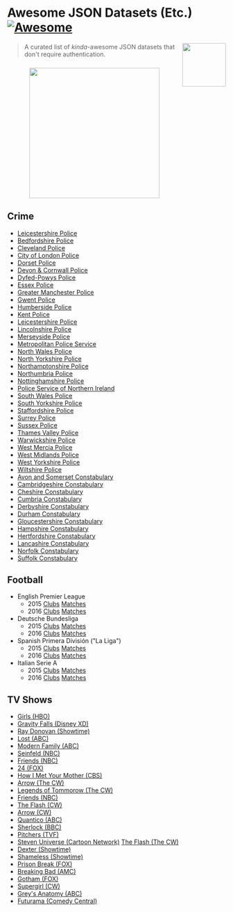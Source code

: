 # Awesome JSON Datasets (Etc.) [![Awesome](https://cdn.rawgit.com/sindresorhus/awesome/d7305f38d29fed78fa85652e3a63e154dd8e8829/media/badge.svg)](https://github.com/sindresorhus/awesome)

[<img src="https://www.justindorfman.com/assets/images/json.svg" align="right" width="100">](http://www.json.org/)

> A curated list of *kinda*-awesome JSON datasets that don't require authentication.

<h3 align="center">
<a href="https://www.stickermule.com/marketplace/10034-awesome" target="_blank"><img src="https://www.stickermule.com/marketplace/embed_img/10034" width="300px"></a>
</h3>

## Crime

* [Leicestershire Police](https://data.police.uk/api/forces/leicestershire)
* [Bedfordshire Police](https://data.police.uk/api/forces/bedfordshire)
* [Cleveland Police](https://data.police.uk/api/forces/cleveland)
* [City of London Police](https://data.police.uk/api/forces/city-of-london)
* [Dorset Police](https://data.police.uk/api/forces/dorset)
* [Devon & Cornwall Police](https://data.police.uk/api/forces/devon-and-cornwall)
* [Dyfed-Powys Police](https://data.police.uk/api/forces/dyfed-powys)
* [Essex Police](https://data.police.uk/api/forces/essex)
* [Greater Manchester Police](https://data.police.uk/api/forces/greater-manchester)
* [Gwent Police](https://data.police.uk/api/forces/gwent)
* [Humberside Police](https://data.police.uk/api/forces/humberside)
* [Kent Police](https://data.police.uk/api/forces/kent)
* [Leicestershire Police](https://data.police.uk/api/forces/leicestershire)
* [Lincolnshire Police](https://data.police.uk/api/forces/lincolnshire)
* [Merseyside Police](https://data.police.uk/api/forces/merseyside)
* [Metropolitan Police Service](https://data.police.uk/api/forces/metropolitan)
* [North Wales Police](https://data.police.uk/api/forces/north-wales)
* [North Yorkshire Police](https://data.police.uk/api/forces/north-yorkshire)
* [Northamptonshire Police](https://data.police.uk/api/forces/northamptonshire)
* [Northumbria Police](https://data.police.uk/api/forces/northumbria)
* [Nottinghamshire Police](https://data.police.uk/api/forces/nottinghamshire)
* [Police Service of Northern Ireland](https://data.police.uk/api/forces/northern-ireland)
* [South Wales Police](https://data.police.uk/api/forces/south-wales)
* [South Yorkshire Police](https://data.police.uk/api/forces/south-yorkshire)
* [Staffordshire Police](https://data.police.uk/api/forces/staffordshire)
* [Surrey Police](https://data.police.uk/api/forces/surrey)
* [Sussex Police](https://data.police.uk/api/forces/sussex)
* [Thames Valley Police](https://data.police.uk/api/forces/thames-valley)
* [Warwickshire Police](https://data.police.uk/api/forces/warwickshire)
* [West Mercia Police](https://data.police.uk/api/forces/west-mercia)
* [West Midlands Police](https://data.police.uk/api/forces/west-midlands)
* [West Yorkshire Police](https://data.police.uk/api/forces/west-yorkshire)
* [Wiltshire Police](https://data.police.uk/api/forces/wiltshire)
* [Avon and Somerset Constabulary](https://data.police.uk/api/forces/avon-and-somerset)
* [Cambridgeshire Constabulary](https://data.police.uk/api/forces/cambridgeshire)
* [Cheshire Constabulary](https://data.police.uk/api/forces/cheshire)
* [Cumbria Constabulary](https://data.police.uk/api/forces/cumbria)
* [Derbyshire Constabulary](https://data.police.uk/api/forces/derbyshire)
* [Durham Constabulary](https://data.police.uk/api/forces/durham)
* [Gloucestershire Constabulary](https://data.police.uk/api/forces/gloucestershire)
* [Hampshire Constabulary](https://data.police.uk/api/forces/hampshire)
* [Hertfordshire Constabulary](https://data.police.uk/api/forces/hertfordshire)
* [Lancashire Constabulary](https://data.police.uk/api/forces/lancashire)
* [Norfolk Constabulary](https://data.police.uk/api/forces/norfolk)
* [Suffolk Constabulary](https://data.police.uk/api/forces/suffolk)

## Football
* English Premier League
  * 2015 [Clubs](https://raw.githubusercontent.com/openfootball/football.json/master/2015-16/en.1.clubs.json) [Matches](https://raw.githubusercontent.com/openfootball/football.json/master/2015-16/en.1.json)
  * 2016 [Clubs](https://raw.githubusercontent.com/openfootball/football.json/master/2016-17/en.1.clubs.json) [Matches](https://raw.githubusercontent.com/openfootball/football.json/master/2016-17/en.1.json)
* Deutsche Bundesliga
  * 2015 [Clubs](https://raw.githubusercontent.com/openfootball/football.json/master/2015-16/de.1.clubs.json) [Matches](https://raw.githubusercontent.com/openfootball/football.json/master/2015-16/de.1.json)
  * 2016 [Clubs](https://raw.githubusercontent.com/openfootball/football.json/master/2016-17/de.1.clubs.json) [Matches](https://raw.githubusercontent.com/openfootball/football.json/master/2016-17/de.1.json)
* Spanish Primera División ("La Liga")
  * 2015 [Clubs](https://raw.githubusercontent.com/openfootball/football.json/master/2015-16/es.1.clubs.json) [Matches](https://raw.githubusercontent.com/openfootball/football.json/master/2015-16/es.1.json)
  * 2016 [Clubs](https://raw.githubusercontent.com/openfootball/football.json/master/2016-17/es.1.clubs.json) [Matches](https://raw.githubusercontent.com/openfootball/football.json/master/2016-17/es.1.json)
* Italian Serie A
  * 2015 [Clubs](https://raw.githubusercontent.com/openfootball/football.json/master/2015-16/it.1.clubs.json) [Matches](https://raw.githubusercontent.com/openfootball/football.json/master/2015-16/it.1.json)
  * 2016 [Clubs](https://raw.githubusercontent.com/openfootball/football.json/master/2016-17/it.1.clubs.json) [Matches](https://raw.githubusercontent.com/openfootball/football.json/master/2016-17/it.1.json)

## TV Shows

* [Girls (HBO)](http://api.tvmaze.com/singlesearch/shows?q=hbo&embed=episodes)
* [Gravity Falls (Disney XD)](http://api.tvmaze.com/singlesearch/shows?q=gravity-falls&embed=episodes)
* [Ray Donovan (Showtime)](http://api.tvmaze.com/singlesearch/shows?q=Ray-Donovan&embed=episodes)
* [Lost (ABC)](http://api.tvmaze.com/singlesearch/shows?q=lost&embed=episodes)
* [Modern Family (ABC)](http://api.tvmaze.com/singlesearch/shows?q=modern-family&embed=episodes)
* [Seinfeld (NBC)](http://api.tvmaze.com/singlesearch/shows?q=seinfeld&embed=episodes)
* [Friends (NBC)](http://api.tvmaze.com/singlesearch/shows?q=friends&embed=episodes)
* [24 (FOX)](http://api.tvmaze.com/singlesearch/shows?q=24&embed=episodes)
* [How I Met Your Mother (CBS)](http://api.tvmaze.com/singlesearch/shows?q=how-i-met-your-mother&embed=episodes)
* [Arrow (The CW)](http://api.tvmaze.com/singlesearch/shows?q=arrow&embed=episodes)
* [Legends of Tommorow (The CW)](http://api.tvmaze.com/singlesearch/shows?q=legends-of-tomorrow&embed=episodes)
* [Friends (NBC)](http://api.tvmaze.com/singlesearch/shows?q=friends&embed=episodes)
* [The Flash (CW)](http://api.tvmaze.com/singlesearch/shows?q=flash&embed=episodes)
* [Arrow (CW)](http://api.tvmaze.com/singlesearch/shows?q=arrow&embed=episodes)
* [Quantico (ABC)](http://api.tvmaze.com/singlesearch/shows?q=quantico&embed=episodes)
* [Sherlock (BBC)](http://api.tvmaze.com/singlesearch/shows?q=sherlock&embed=episodes)
* [Pitchers (TVF)](http://api.tvmaze.com/singlesearch/shows?q=Pitchers&embed=episodes)
* [Steven Universe (Cartoon Network)](http://api.tvmaze.com/singlesearch/shows?q=steven-universe&embed=episodes)
 [The Flash (The CW)](http://api.tvmaze.com/singlesearch/shows?q=flash&embed=episodes)
* [Dexter (Showtime)](http://api.tvmaze.com/singlesearch/shows?q=dexter&embed=episodes)
* [Shameless (Showtime)](http://api.tvmaze.com/singlesearch/shows?q=shameless&embed=episodes)
* [Prison Break (FOX)](http://api.tvmaze.com/singlesearch/shows?q=prison-break&embed=episodes)
* [Breaking Bad (AMC)](http://api.tvmaze.com/singlesearch/shows?q=breaking-bad&embed=episodes)
* [Gotham (FOX)](http://api.tvmaze.com/singlesearch/shows?q=gotham&embed=episodes)
* [Supergirl (CW)](http://api.tvmaze.com/singlesearch/shows?q=supergirl&embed=episodes)
* [Grey's Anatomy (ABC)](http://api.tvmaze.com/singlesearch/shows?q=greys-anatomy&embed=episodes)
* [Futurama (Comedy Central)](http://api.tvmaze.com/singlesearch/shows?q=Futurama&embed=episodes)
